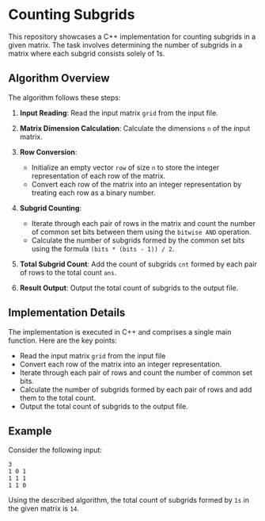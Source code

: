 # Counting Subgrids

This repository showcases a C++ implementation for counting subgrids in a given matrix. The task involves determining the number of subgrids in a matrix where each subgrid consists solely of 1s.

## Algorithm Overview

The algorithm follows these steps:

1. **Input Reading**: Read the input matrix `grid` from the input file.

2. **Matrix Dimension Calculation**: Calculate the dimensions `n` of the input matrix.

3. **Row Conversion**: 
    - Initialize an empty vector `row` of size `n` to store the integer representation of each row of the matrix. 
    - Convert each row of the matrix into an integer representation by treating each row as a binary number.

4. **Subgrid Counting**: 
    - Iterate through each pair of rows in the matrix and count the number of common set bits between them using the `bitwise AND` operation. 
    - Calculate the number of subgrids formed by the common set bits using the formula `(bits * (bits - 1)) / 2`.

5. **Total Subgrid Count**: Add the count of subgrids `cnt` formed by each pair of rows to the total count `ans`.

6. **Result Output**: Output the total count of subgrids to the output file.

## Implementation Details

The implementation is executed in C++ and comprises a single main function. Here are the key points:

- Read the input matrix `grid` from the input file
- Convert each row of the matrix into an integer representation.
- Iterate through each pair of rows and count the number of common set bits.
- Calculate the number of subgrids formed by each pair of rows and add them to the total count.
- Output the total count of subgrids to the output file.

## Example

Consider the following input:

```
3
1 0 1
1 1 1
1 1 0
```

Using the described algorithm, the total count of subgrids formed by `1s` in the given matrix is `14`.
